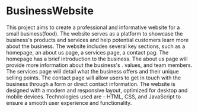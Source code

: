 # BusinessWebsite
This project aims to create a professional and informative website for a small business(food). The website serves as a platform to showcase the business's products and services 
and help potential customers learn more about the business.
The website includes several key sections, such as a homepage, an about us page, a services page, a contact pag.
The homepage has  a brief introduction to the business. The about us page will provide more information about the business's . 
values, and team members. The services page will detail what the business offers and their unique selling points. 
The contact page will allow users to get in touch with the business through a form or direct contact information. 
The website is designed with a modern and responsive layout, optimized for desktop and mobile devices.
Technologies used are - HTML, CSS, and JavaScript to ensure a smooth user experience and functionality.

